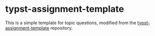 # typst-assignment-template

This is a simple template for topic questions, modified from the [typst-assignment-template](https://github.com/gRox167/typst-assignment-template) repository.
